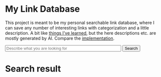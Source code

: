 # My Link Database

This project is meant to be my personal searchable link database, where I can save any number of interesting links
with categorization and a little description. A bit like [things I've learned](https://til.stoerr.net/), but the
here descriptions etc. are mostly generated by AI. Compare the [implementation](Implementation.md).

<input type="text" id="search" placeholder="Describe what you are looking for" style="width: 75%"/>
<button class="btn" id="searchButton">Search</button>

<div id="categories"></div>

# Search result

<div id="links"></div>

<script src="assets/js/searchimpl.js"></script>
